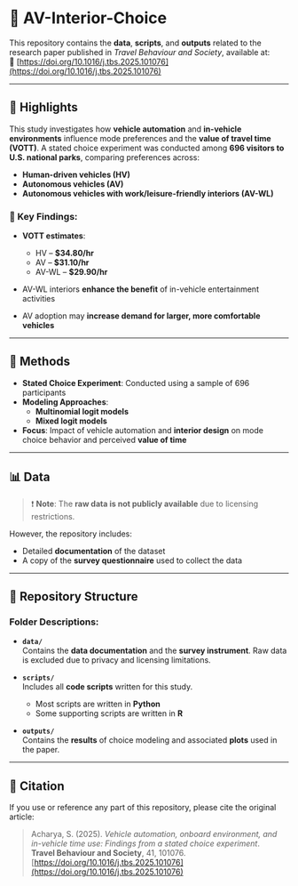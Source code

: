 # 🚗 AV-Interior-Choice

This repository contains the **data**, **scripts**, and **outputs** related to the research paper published in *Travel Behaviour and Society*, available at:  
🔗 [https://doi.org/10.1016/j.tbs.2025.101076](https://doi.org/10.1016/j.tbs.2025.101076)

---

## 📄 **Highlights**

This study investigates how **vehicle automation** and **in-vehicle environments** influence mode preferences and the **value of travel time (VOTT)**. A stated choice experiment was conducted among **696 visitors to U.S. national parks**, comparing preferences across:

- **Human-driven vehicles (HV)**
- **Autonomous vehicles (AV)**
- **Autonomous vehicles with work/leisure-friendly interiors (AV-WL)**

### 🔑 Key Findings:

- **VOTT estimates**:  
  - HV – **$34.80/hr**  
  - AV – **$31.10/hr**  
  - AV-WL – **$29.90/hr**

- AV-WL interiors **enhance the benefit** of in-vehicle entertainment activities
- AV adoption may **increase demand for larger, more comfortable vehicles**

---

## 🧪 **Methods**

- **Stated Choice Experiment**: Conducted using a sample of 696 participants
- **Modeling Approaches**:  
  - **Multinomial logit models**  
  - **Mixed logit models**
- **Focus**: Impact of vehicle automation and **interior design** on mode choice behavior and perceived **value of time**

---

## 📊 **Data**

> ❗ **Note**: The **raw data is not publicly available** due to licensing restrictions.  

However, the repository includes:

- Detailed **documentation** of the dataset
- A copy of the **survey questionnaire** used to collect the data

---

## 📁 **Repository Structure**

### Folder Descriptions:

- **`data/`**  
  Contains the **data documentation** and the **survey instrument**. Raw data is excluded due to privacy and licensing limitations.

- **`scripts/`**  
  Includes all **code scripts** written for this study.  
  - Most scripts are written in **Python**
  - Some supporting scripts are written in **R**

- **`outputs/`**  
  Contains the **results** of choice modeling and associated **plots** used in the paper.

---

## 📌 **Citation**

If you use or reference any part of this repository, please cite the original article:

> Acharya, S. (2025). *Vehicle automation, onboard environment, and in-vehicle time use: Findings from a stated choice experiment*.  
> **Travel Behaviour and Society**, 41, 101076.  
> [https://doi.org/10.1016/j.tbs.2025.101076](https://doi.org/10.1016/j.tbs.2025.101076)





